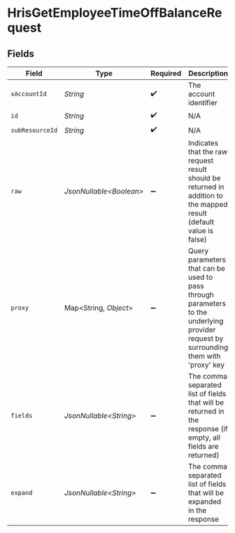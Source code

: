 # HrisGetEmployeeTimeOffBalanceRequest


## Fields

| Field                                                                                                                                                                        | Type                                                                                                                                                                         | Required                                                                                                                                                                     | Description                                                                                                                                                                  | Example                                                                                                                                                                      |
| ---------------------------------------------------------------------------------------------------------------------------------------------------------------------------- | ---------------------------------------------------------------------------------------------------------------------------------------------------------------------------- | ---------------------------------------------------------------------------------------------------------------------------------------------------------------------------- | ---------------------------------------------------------------------------------------------------------------------------------------------------------------------------- | ---------------------------------------------------------------------------------------------------------------------------------------------------------------------------- |
| `xAccountId`                                                                                                                                                                 | *String*                                                                                                                                                                     | :heavy_check_mark:                                                                                                                                                           | The account identifier                                                                                                                                                       |                                                                                                                                                                              |
| `id`                                                                                                                                                                         | *String*                                                                                                                                                                     | :heavy_check_mark:                                                                                                                                                           | N/A                                                                                                                                                                          |                                                                                                                                                                              |
| `subResourceId`                                                                                                                                                              | *String*                                                                                                                                                                     | :heavy_check_mark:                                                                                                                                                           | N/A                                                                                                                                                                          |                                                                                                                                                                              |
| `raw`                                                                                                                                                                        | *JsonNullable\<Boolean>*                                                                                                                                                     | :heavy_minus_sign:                                                                                                                                                           | Indicates that the raw request result should be returned in addition to the mapped result (default value is false)                                                           |                                                                                                                                                                              |
| `proxy`                                                                                                                                                                      | Map\<String, *Object*>                                                                                                                                                       | :heavy_minus_sign:                                                                                                                                                           | Query parameters that can be used to pass through parameters to the underlying provider request by surrounding them with 'proxy' key                                         |                                                                                                                                                                              |
| `fields`                                                                                                                                                                     | *JsonNullable\<String>*                                                                                                                                                      | :heavy_minus_sign:                                                                                                                                                           | The comma separated list of fields that will be returned in the response (if empty, all fields are returned)                                                                 | id,remote_id,employee_id,remote_employee_id,policy_id,remote_policy_id,policy,current_balance,initial_balance,balance_unit,balance_start_date,balance_expiry_date,updated_at |
| `expand`                                                                                                                                                                     | *JsonNullable\<String>*                                                                                                                                                      | :heavy_minus_sign:                                                                                                                                                           | The comma separated list of fields that will be expanded in the response                                                                                                     | policy                                                                                                                                                                       |